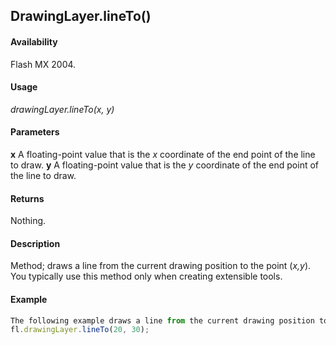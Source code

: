 ## DrawingLayer.lineTo()

#### Availability

Flash MX 2004.

#### Usage

*drawingLayer.lineTo(x, y)*

#### Parameters

**x** A floating-point value that is the *x* coordinate of the end point of the line to draw.
**y** A floating-point value that is the *y* coordinate of the end point of the line to draw.

#### Returns

Nothing.

#### Description

Method; draws a line from the current drawing position to the point (*x,y*). You typically use this method only when creating extensible tools.

#### Example

```javascript
The following example draws a line from the current drawing position to the point (20,30):
fl.drawingLayer.lineTo(20, 30);

```